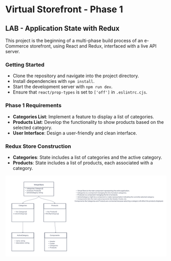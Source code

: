 # Virtual Storefront - Phase 1

## LAB - Application State with Redux

This project is the beginning of a multi-phase build process of an e-Commerce storefront, using React and Redux, interfaced with a live API server.

### Getting Started

- Clone the repository and navigate into the project directory.
- Install dependencies with `npm install`.
- Start the development server with `npm run dev`.
- Ensure that `react/prop-types` is set to `['off']` in `.eslintrc.cjs`.

### Phase 1 Requirements

- **Categories List**: Implement a feature to display a list of categories.
- **Products List**: Develop the functionality to show products based on the selected category.
- **User Interface**: Design a user-friendly and clean interface.

### Redux Store Construction

- **Categories**: State includes a list of categories and the active category.
- **Products**: State includes a list of products, each associated with a category.

![UML](public/storefront.png)
